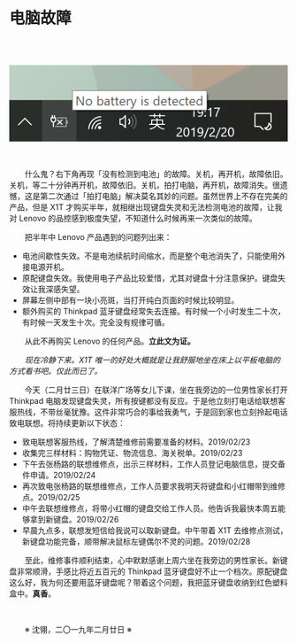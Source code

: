 # 电脑故障

&emsp;&emsp;

&emsp;&emsp;![No Battery Is Detected](https://github.com/voyageplanet/treatise/blob/master/_img_/20190220-no-battery-is-detected.png)

&emsp;&emsp;

&emsp;&emsp;什么鬼？右下角再现「没有检测到电池」的故障。关机，再开机，故障依旧。关机，等二十分钟再开机，故障依旧。关机，拍打电脑，再开机，故障消失。很遗憾，这是第二次通过「拍打电脑」解决莫名其妙的问题。虽然世界上不存在完美的产品，但是 X1T 才购买半年，就相继出现键盘失灵和无法检测电池的故障，让我对 Lenovo 的品控感到极度失望，不知道什么时候再来一次类似的故障。

&emsp;&emsp;把半年中 Lenovo 产品遇到的问题列出来：

- 电池间歇性失效。不是电池续航时间缩水，而是整个电池消失了，只能使用外接电源开机。
- 原配键盘失效。我使用电子产品比较爱惜，尤其对键盘十分注意保护。键盘失效让我深感失望。
- 屏幕左侧中部有一块小亮斑，当打开纯白页面的时候比较明显。
- 额外购买的 Thinkpad 蓝牙键盘经常失去连接。有时候一个小时发生二十次，有时候一天发生十次。完全没有规律可循。

&emsp;&emsp;从此不再购买 Lenovo 的任何产品。**立此文为证。**

&emsp;&emsp;_现在冷静下来。X1T 唯一的好处大概就是让我舒服地坐在床上以平板电脑的方式看书吧。仅此而已了。_

&emsp;&emsp;今天（二月廿三日）在联洋广场等女儿下课，坐在我旁边的一位男性家长打开 Thinkpad 电脑发现键盘失灵，所有按键都没有反应。于是他立刻打电话给联想客服热线，不带丝毫犹豫。这件非常巧合的事给我勇气，于是回到家也立刻拎起电话致电联想。将持续更新以下状态：

- 致电联想客服热线，了解清楚维修前需要准备的材料。2019/02/23
- 收集完三样材料：购物凭证、物流信息、海关税单。2019/02/23
- 下午去张杨路的联想维修点，出示三样材料，工作人员登记电脑信息，提交备件申请。2019/02/24
- 再次致电张杨路的联想维修点，工作人员要求我明天将键盘和小红帽带到维修点。2019/02/25
- 中午去联想维修点，将带小红帽的键盘交给工作人员。他告诉我最快本周五能够拿到新键盘。2019/02/26
- 早晨九点多，联想发短信给我说可以取新键盘。中午带着 X1T 去维修点测试，新键盘功能完备，顺带解决鼠标左键偶尔不灵的问题。2019/02/28

&emsp;&emsp;至此，维修事件顺利结束，心中默默感谢上周六坐在我旁边的男性家长。新键盘非常顺滑，手感比将近五百元的 Thinkpad 蓝牙键盘好不止一个档次。原配键盘这么好，我为何还要用蓝牙键盘呢？带着这个问题，我把蓝牙键盘收纳到红色塑料盒中。**真香**。

&emsp;&emsp;

&emsp;&emsp;※ 沈翎，二〇一九年二月廿日 ※